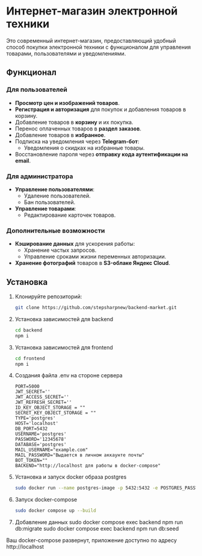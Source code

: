 # Интернет-магазин электронной техники

Это современный интернет-магазин, предоставляющий удобный способ покупки электронной техники с функционалом для управления товарами, пользователями и уведомлениями.

## Функционал

### Для пользователей
- **Просмотр цен и изображений товаров**.
- **Регистрация и авторизация** для покупок и добавления товаров в корзину.
- Добавление товаров в **корзину** и их покупка.
- Перенос оплаченных товаров в **раздел заказов**.
- Добавление товаров в **избранное**.
- Подписка на уведомления через **Telegram-бот**:
  - Уведомления о скидках на избранные товары.
- Восстановление пароля через **отправку кода аутентификации на email**.

### Для администратора
- **Управление пользователями**:
  - Удаление пользователей.
  - Бан пользователей.
- **Управление товарами**:
  - Редактирование карточек товаров.

### Дополнительные возможности
- **Кэширование данных** для ускорения работы:
  - Хранение частых запросов.
  - Управление сроками жизни переменных авторизации.
- **Хранение фотографий** товаров в **S3-облаке Яндекс Cloud**.

## Установка

1. Клонируйте репозиторий:
   ```bash
   git clone https://github.com/stepsharpnew/backend-market.git
2. Установка зависимостей для backend 
	```bash
	cd backend
	npm i
3. Установка зависимостей для frontend
	```bash
	cd frontend
	npm i
4. Создания файла .env на стороне сервера
	```env
	PORT=5000
	JWT_SECRET=''
	JWT_ACCESS_SECRET=''
	JWT_REFRESH_SECRET=''
	ID_KEY_OBJECT_STORAGE = ""
	SECRET_KEY_OBJECT_STORAGE = ""
	TYPE='postgres'
	HOST='localhost'
	DB_PORT=5432
	USERNAME='postgres'
	PASSWORD='12345678'
	DATABASE='postgres'
	MAIL_USERNAME="example.com"
	MAIL_PASSWORD="Выдается в личном аккаунте почты"
	BOT_TOKEN=""
	BACKEND="http://localhost для работы в docker-compose"
5. Установка и запуск docker образа postgres
	```bash
	sudo docker run --name postgres-image -p 5432:5432 -e POSTGRES_PASSWORD=12345678 -d postgres
6. Запуск docker-compose
	```bash
	sudo docker compose up --build
7. Добавление данных
	sudo docker compose exec backend npm run db:migrate
	sudo docker compose exec backend npm run db:seed

Ваш docker-compose развернут, приложение доступно по адресу http://localhost